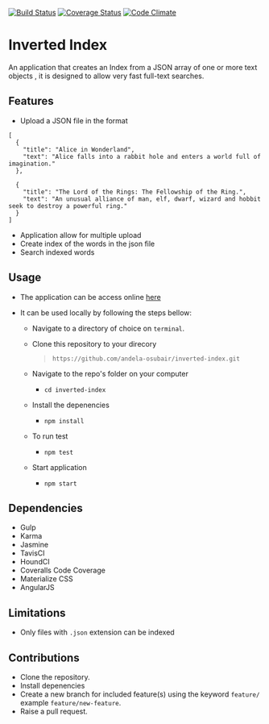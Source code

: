 [![Build Status](https://travis-ci.org/andela-osubair/inverted-index.svg?branch=master)](https://travis-ci.org/andela-osubair/inverted-index)
[![Coverage Status](https://coveralls.io/repos/github/andela-osubair/inverted-index/badge.svg?branch=master)](https://coveralls.io/github/andela-osubair/inverted-index?branch=master)
[![Code Climate](https://codeclimate.com/github/andela-osubair/inverted-index/badges/gpa.svg)](https://codeclimate.com/github/andela-osubair/inverted-index)
# Inverted Index

An application that creates an Index from a JSON array of one or more text objects , it is designed to allow very fast full-text searches.

## Features
  * Upload a JSON file in the format
  ```
  [
    {
      "title": "Alice in Wonderland",
      "text": "Alice falls into a rabbit hole and enters a world full of imagination."
    },

    {
      "title": "The Lord of the Rings: The Fellowship of the Ring.",
      "text": "An unusual alliance of man, elf, dwarf, wizard and hobbit seek to destroy a powerful ring."
    }
  ]
  ```
  * Application allow for multiple upload
  * Create index of the words in the json file
  * Search indexed words

## Usage
* The application can be access online [here](https://osubair-inverted-index.herokuapp.com/)

* It can be used locally by following the steps bellow:
  * Navigate to a directory of choice on `terminal`.
  * Clone this repository to your direcory
    > `https://github.com/andela-osubair/inverted-index.git`

  * Navigate to the repo's folder on your computer
    * `cd inverted-index`
  * Install the depenencies
    * `npm install`
  * To run test
    * `npm test`
  * Start application
    * `npm start`

## Dependencies
  * Gulp
  * Karma
  * Jasmine
  * TavisCI
  * HoundCI
  * Coveralls Code Coverage
  * Materialize CSS
  * AngularJS

## Limitations
  * Only files with `.json` extension can be indexed

## Contributions
  * Clone the repository.
  * Install depenencies
  * Create a new branch for included feature(s) using the keyword `feature/` example `feature/new-feature`.
  * Raise a pull request.